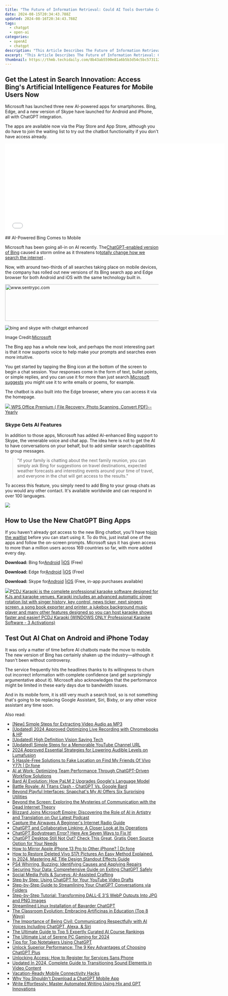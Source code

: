 ```yaml
---
title: "The Future of Information Retrieval: Could AI Tools Overtake Conventional Search Engines with Systems Like Ch"
date: 2024-08-15T20:34:43.788Z
updated: 2024-08-16T20:34:43.788Z
tags:
  - chatgpt
  - open-ai
categories:
  - openAI
  - chatgpt
description: "This Article Describes The Future of Information Retrieval: Could AI Tools Overtake Conventional Search Engines with Systems Like Ch"
excerpt: "This Article Describes The Future of Information Retrieval: Could AI Tools Overtake Conventional Search Engines with Systems Like Ch"
thumbnail: https://thmb.techidaily.com/8b43ab5590e81a6b5b3d54c5bc573112dc59833253d20d79df21eedc8ad55f4a.jpg
---
```


## Get the Latest in Search Innovation: Access Bing's Artificial Intelligence Features for Mobile Users Now

 Microsoft has launched three new AI-powered apps for smartphones. Bing, Edge, and a new version of Skype have launched for Android and iPhone, all with ChatGPT integration.

 The apps are available now via the Play Store and App Store, although you do have to join the waiting list to try out the chatbot functionality if you don't have access already.

<!-- affiliate ads begin -->
<iframe id="iframe_672" src="//a.impactradius-go.com/gen-ad-code/5597632/1959812/17834/" width="720" height="300" scrolling="no" frameborder="0" marginheight="0" marginwidth="0"></iframe>
<!-- affiliate ads end -->
## AI-Powered Bing Comes to Mobile

 Microsoft has been going all-in on AI recently. The[ChatGPT-enabled version of Bing](https://www.makeuseof.com/microsoft-bing-gets-chatgpt-ai/) caused a storm online as it threatens to[totally change how we search the internet](https://www.makeuseof.com/is-chatgpt-search-engine-threat/) .

 Now, with around two-thirds of all searches taking place on mobile devices, the company has rolled out new versions of its Bing search app and Edge browser for both Android and iOS with the same technology built in.

<!-- affiliate ads begin -->
<a href="https://sentrypc.7eer.net/c/5597632/398457/3022" target="_top" id="398457"><img src="//a.impactradius-go.com/display-ad/3022-398457" border="0" alt="www.sentrypc.com" width="980" height="120"/></a><img height="0" width="0" src="https://sentrypc.7eer.net/i/5597632/398457/3022" style="position:absolute;visibility:hidden;" border="0" />
<!-- affiliate ads end -->
![bing and skype with chatgpt enhanced](https://static1.makeuseofimages.com/wordpress/wp-content/uploads/2023/02/bing-and-skype-with-chatgpt-enhanced.jpg)

 Image Credit:[Microsoft](https://blogs.microsoft.com/blog/2023/02/22/the-new-bing-preview-experience-arrives-on-bing-and-edge-mobile-apps-introducing-bing-now-in-skype/)

 The Bing app has a whole new look, and perhaps the most interesting part is that it now supports voice to help make your prompts and searches even more intuitive.

 You get started by tapping the Bing icon at the bottom of the screen to begin a chat session. Your responses come in the form of text, bullet points, or simple replies, and you can use it for more than just search.[Microsoft suggests](https://blogs.microsoft.com/blog/2023/02/22/the-new-bing-preview-experience-arrives-on-bing-and-edge-mobile-apps-introducing-bing-now-in-skype/) you might use it to write emails or poems, for example.

 The chatbot is also built into the Edge browser, where you can access it via the homepage.

<!-- affiliate ads begin -->
<a href="https://secure.2checkout.com/order/checkout.php?PRODS=38729081&QTY=1&AFFILIATE=108875&CART=1"><img src="https://website-prod.cache.wpscdn.com/img/wps-spreadsheet-free-excel-editor-online-offline-1x.93e269d.png" border="0">
WPS Office Premium ( File Recovery, Photo Scanning, Convert PDF)--Yearly</a>
<!-- affiliate ads end -->
### Skype Gets AI Features

 In addition to those apps, Microsoft has added AI-enhanced Bing support to Skype, the venerable voice and chat app. The idea here is not to get the AI to have conversations on your behalf, but to add similar search capabilities to group messages.

> "If your family is chatting about the next family reunion, you can simply ask Bing for suggestions on travel destinations, expected weather forecasts and interesting events around your time of travel, and everyone in the chat will get access to the results."

 To access this feature, you simply need to add Bing to your group chats as you would any other contact. It's available worldwide and can respond in over 100 languages.

<!-- affiliate ads begin -->
<a href="https://store.nero.com/order/checkout.php?PRODS=42296985&QTY=1&AFFILIATE=108875&CART=1"><img src="https://secure.avangate.com/images/merchant/9cea886b9f44a3c2df1163730ab64994/products/copy_nero_burning_rom_cart.png" border="0">
</a>
<!-- affiliate ads end -->
## How to Use the New ChatGPT Bing Apps

 If you haven't already got access to the new Bing chatbot, you'll have to[join the waitlist](https://www.makeuseof.com/try-bing-ai-powered-search-engine/) before you can start using it. To do this, just install one of the apps and follow the on-screen prompts. Microsoft says it has given access to more than a million users across 169 countries so far, with more added every day.

**Download:** Bing for[Android](https://www.anrdoezrs.net/links/7251228/type/dlg/sid/UUmuoUeUpU2022079/https://play.google.com/store/apps/details?id=com.microsoft.bing) |[iOS](https://apps.apple.com/us/app/microsoft-bing-search/id345323231) (Free)

**Download:** Edge for[Android](https://www.anrdoezrs.net/links/7251228/type/dlg/sid/UUmuoUeUpU2022079/https://play.google.com/store/apps/details?id=com.microsoft.emmx) |[iOS](https://apps.apple.com/us/app/microsoft-edge-web-browser/id1288723196) (Free)

**Download:** Skype for[Android](https://www.anrdoezrs.net/links/7251228/type/dlg/sid/UUmuoUeUpU2022079/https://play.google.com/store/apps/details?id=com.skype.raider) |[iOS](https://apps.apple.com/us/app/skype/id304878510) (Free, in-app purchases available)

<!-- affiliate ads begin -->
<a href="https://shop.pcdj.com/order/checkout.php?PRODS=4698832&QTY=1&AFFILIATE=108875&CART=1"> <img src="https://secure.avangate.com/images/merchant/47f4b6321e9fd8e8f7326a6adc1a7c1e/products/karaoki-new-searchresultspane.jpg" border="0">PCDJ Karaoki is the complete professional karaoke software designed for KJs and karaoke venues. Karaoki includes an advanced automatic singer rotation list with singer history, key control, news ticker, next singers screen, a song book exporter and printer, a jukebox background music player and many other features designed so you can host karaoke shows faster and easier! 
 PCDJ Karaoki (WINDOWS ONLY Professional Karaoke Software - 3 Activations)</a>
<!-- affiliate ads end -->
## Test Out AI Chat on Android and iPhone Today

 It was only a matter of time before AI chatbots made the move to mobile. The new version of Bing has certainly shaken up the industry—although it hasn't been without controversy.

 The service frequently hits the headlines thanks to its willingness to churn out incorrect information with complete confidence (and get surprisingly argumentative about it). Microsoft also acknowledges that the performance might be limited in these early days due to bandwidth issues.

 And in its mobile form, it is still very much a search tool, so is not something that's going to be replacing Google Assistant, Siri, Bixby, or any other voice assistant any time soon.


<ins class="adsbygoogle"
     style="display:block"
     data-ad-format="autorelaxed"
     data-ad-client="ca-pub-7571918770474297"
     data-ad-slot="1223367746"></ins>



<ins class="adsbygoogle"
     style="display:block"
     data-ad-client="ca-pub-7571918770474297"
     data-ad-slot="8358498916"
     data-ad-format="auto"
     data-full-width-responsive="true"></ins>

<span class="atpl-alsoreadstyle">Also read:</span>
<div><ul>
<li><a href="https://vimeo-videos.techidaily.com/new-simple-steps-for-extracting-video-audio-as-mp3/"><u>[New] Simple Steps for Extracting Video Audio as MP3</u></a></li>
<li><a href="https://video-screen-grab.techidaily.com/updated-2024-approved-optimizing-live-recording-with-chromebooks-and-hp/"><u>[Updated] 2024 Approved  Optimizing Live Recording with Chromebooks & HP</u></a></li>
<li><a href="https://screen-mirroring-recording.techidaily.com/updated-high-definition-vision-saving-tech/"><u>[Updated] High Definition Vision Saving Tech</u></a></li>
<li><a href="https://facebook-video-share.techidaily.com/updated-simple-steps-for-a-memorable-youtube-channel-url/"><u>[Updated] Simple Steps for a Memorable YouTube Channel URL</u></a></li>
<li><a href="https://article-tips.techidaily.com/2024-approved-essential-strategies-for-lowering-audible-levels-on-lumafusion/"><u>2024 Approved  Essential Strategies for Lowering Audible Levels on Lumafusion</u></a></li>
<li><a href="https://location-fake.techidaily.com/5-hassle-free-solutions-to-fake-location-on-find-my-friends-of-vivo-y77t-drfone-by-drfone-virtual-android/"><u>5 Hassle-Free Solutions to Fake Location on Find My Friends Of Vivo Y77t | Dr.fone</u></a></li>
<li><a href="https://tech-hub.techidaily.com/ai-at-work-optimizing-team-performance-through-chatgpt-driven-workflow-solutions/"><u>AI at Work: Optimizing Team Performance Through ChatGPT-Driven Workflow Solutions</u></a></li>
<li><a href="https://tech-hub.techidaily.com/bard-ai-evolution-how-palm-2-upgrades-googles-language-model/"><u>Bard AI Evolution: How PaLM 2 Upgrades Google's Language Model</u></a></li>
<li><a href="https://tech-revival.techidaily.com/battle-royale-ai-titans-clash-chatgpt-vs-google-bard/"><u>Battle Royale: AI Titans Clash - ChatGPT Vs. Google Bard</u></a></li>
<li><a href="https://tech-hub.techidaily.com/beyond-playful-interfaces-snapchats-my-ai-offers-six-surprising-utilities/"><u>Beyond Playful Interfaces: Snapchat's My AI Offers Six Surprising Utilities</u></a></li>
<li><a href="https://tech-hub.techidaily.com/beyond-the-screen-exploring-the-mysteries-of-communication-with-the-dead-internet-theory/"><u>Beyond the Screen: Exploring the Mysteries of Communication with the Dead Internet Theory</u></a></li>
<li><a href="https://tech-hub.techidaily.com/blizzard-joins-microsoft-empire-discovering-the-role-of-ai-in-artistry-and-translation-on-our-latest-podcast/"><u>Blizzard Joins Microsoft Empire: Discovering the Role of AI in Artistry and Translation on Our Latest Podcast</u></a></li>
<li><a href="https://fox-hovers.techidaily.com/capture-the-airwaves-a-beginners-internet-radio-guide/"><u>Capture the Airwaves  A Beginner's Internet Radio Guide</u></a></li>
<li><a href="https://tech-hub.techidaily.com/chatgpt-and-collaborative-linking-a-closer-look-at-its-operations/"><u>ChatGPT and Collaborative Linking: A Closer Look at Its Operations</u></a></li>
<li><a href="https://tech-hub.techidaily.com/1722192450282-chatgpt-bodystream-error-here-are-seven-ways-to-fix-it/"><u>ChatGPT Bodystream Error? Here Are Seven Ways to Fix It!</u></a></li>
<li><a href="https://tech-hub.techidaily.com/1722126066645-chatgpt-desktop-still-not-out-check-this-great-gratis-open-source-option-for-your-needs/"><u>ChatGPT Desktop Still Not Out? Check This Great, Gratis Open Source Option for Your Needs</u></a></li>
<li><a href="https://screen-mirror.techidaily.com/how-to-mirror-apple-iphone-13-pro-to-other-iphone-drfone-by-drfone-ios/"><u>How to Mirror Apple iPhone 13 Pro to Other iPhone? | Dr.fone</u></a></li>
<li><a href="https://blog-min.techidaily.com/how-to-restore-deleted-vivo-s17t-pictures-an-easy-method-explained-by-fonelab-android-recover-pictures/"><u>How to Restore Deleted Vivo S17t Pictures  An Easy Method Explained.</u></a></li>
<li><a href="https://extra-guidance.techidaily.com/in-2024-mastering-ae-title-design-standout-effects-guide/"><u>In 2024, Mastering AE Title Design  Standout Effects Guide</u></a></li>
<li><a href="https://win-howtos.techidaily.com/ps4-whirring-buzzing-identifying-causes-and-applying-repairs/"><u>PS4 Whirring, Buzzing: Identifying Causes and Applying Repairs</u></a></li>
<li><a href="https://tech-hub.techidaily.com/securing-your-data-comprehensive-guide-on-exiting-chatgpt-safely/"><u>Securing Your Data: Comprehensive Guide on Exiting ChatGPT Safely</u></a></li>
<li><a href="https://tech-haven.techidaily.com/social-media-polls-and-surveys-ai-assisted-crafting/"><u>Social Media Polls & Surveys: AI-Assisted Crafting</u></a></li>
<li><a href="https://tech-hub.techidaily.com/step-by-step-using-chatgpt-for-your-youtube-video-drafts/"><u>Step by Step: Using ChatGPT for Your YouTube Video Drafts</u></a></li>
<li><a href="https://tech-hub.techidaily.com/step-by-step-guide-to-streamlining-your-chatgpt-conversations-via-folders/"><u>Step-by-Step Guide to Streamlining Your ChatGPT Conversations via Folders</u></a></li>
<li><a href="https://tech-hub.techidaily.com/step-by-step-tutorial-transforming-dall-e-3s-webp-outputs-into-jpg-and-png-images/"><u>Step-by-Step Tutorial: Transforming DALL-E 3'S WebP Outputs Into JPG and PNG Images</u></a></li>
<li><a href="https://tech-hub.techidaily.com/streamlined-linux-installation-of-bavarder-chatgpt/"><u>Streamlined Linux Installation of Bavarder ChatGPT</u></a></li>
<li><a href="https://tech-hub.techidaily.com/the-classroom-evolution-embracing-artificinas-in-education-top-8-ways/"><u>The Classroom Evolution: Embracing Artificinas in Education (Top 8 Ways)</u></a></li>
<li><a href="https://tech-hub.techidaily.com/the-importance-of-being-civil-communicating-respectfully-with-ai-voices-including-chatgpt-alexa-and-siri/"><u>The Importance of Being Civil: Communicating Respectfully with AI Voices Including ChatGPT, Alexa, & Siri</u></a></li>
<li><a href="https://tech-hub.techidaily.com/the-ultimate-guide-to-top-5-expertly-curated-ai-course-rankings/"><u>The Ultimate Guide to Top 5 Expertly Curated AI Course Rankings</u></a></li>
<li><a href="https://screen-capture.techidaily.com/the-ultimate-list-of-serene-pc-gaming-for-2024/"><u>The Ultimate List of Serene PC Gaming for 2024</u></a></li>
<li><a href="https://tech-hub.techidaily.com/tips-for-top-notetakers-using-chatgpt/"><u>Tips for Top Notetakers Using ChatGPT</u></a></li>
<li><a href="https://tech-hub.techidaily.com/unlock-superior-performance-the-9-key-advantages-of-choosing-chatgpt-plus/"><u>Unlock Superior Performance: The 9 Key Advantages of Choosing ChatGPT Plus</u></a></li>
<li><a href="https://tech-hub.techidaily.com/unlocking-access-how-to-register-for-services-sans-phone/"><u>Unlocking Access: How to Register for Services Sans Phone</u></a></li>
<li><a href="https://voice-adjusting.techidaily.com/updated-in-2024-complete-guide-to-transitioning-sound-elements-in-video-content/"><u>Updated In 2024, Complete Guide to Transitioning Sound Elements in Video Content</u></a></li>
<li><a href="https://tech-hub.techidaily.com/vacation-ready-mobile-connectivity-hacks/"><u>Vacation-Ready Mobile Connectivity Hacks</u></a></li>
<li><a href="https://tech-hub.techidaily.com/why-you-shouldnt-download-a-chatgpt-mobile-app/"><u>Why You Shouldn't Download a ChatGPT Mobile App</u></a></li>
<li><a href="https://tech-hub.techidaily.com/write-effortlessly-master-automated-writing-using-hix-and-gpt-innovations/"><u>Write Effortlessly: Master Automated Writing Using Hix and GPT Innovations</u></a></li>
</ul></div>
